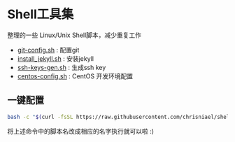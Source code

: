 # Shell工具集

整理的一些 Linux/Unix Shell脚本，减少重复工作

* [git-config.sh](git-config.sh) : 配置git
* [install_jekyll.sh](install_jekyll.sh) : 安装jekyll
* [ssh-keys-gen.sh](ssh-keys-gen.sh) : 生成ssh key
* [centos-config.sh](centos-config.sh) : CentOS 开发环境配置

## 一键配置

```bash
bash -c "$(curl -fsSL https://raw.githubusercontent.com/chrisniael/shell-tools/master/git-config.sh)"
```

将上述命令中的脚本名改成相应的名字执行就可以啦 :)

